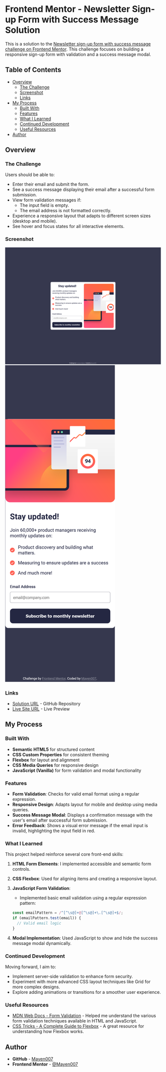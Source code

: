 # Frontend Mentor - Newsletter Sign-up Form with Success Message Solution

This is a solution to the [Newsletter sign-up form with success message challenge on Frontend Mentor](https://www.frontendmentor.io/challenges/newsletter-signup-form-with-success-message-3FC1AZbNrv). This challenge focuses on building a responsive sign-up form with validation and a success message modal.

## Table of Contents

- [Overview](#overview)
  - [The Challenge](#the-challenge)
  - [Screenshot](#screenshot)
  - [Links](#links)
- [My Process](#my-process)
  - [Built With](#built-with)
  - [Features](#features)
  - [What I Learned](#what-i-learned)
  - [Continued Development](#continued-development)
  - [Useful Resources](#useful-resources)
- [Author](#author)

## Overview

### The Challenge

Users should be able to:

- Enter their email and submit the form.
- See a success message displaying their email after a successful form submission.
- View form validation messages if:
  - The input field is empty.
  - The email address is not formatted correctly.
- Experience a responsive layout that adapts to different screen sizes (desktop and mobile).
- See hover and focus states for all interactive elements.

### Screenshot

![Desktop View](./assets/images/desktop-view.png)
![Mobile View](./assets/images/mobile-view.png)

### Links

- [Solution URL](https://github.com/Mayen007/newsletter-signup-form) - GitHub Repository
- [Live Site URL](https://your-live-site-url.com) - Live Preview

## My Process

### Built With

- **Semantic HTML5** for structured content
- **CSS Custom Properties** for consistent theming
- **Flexbox** for layout and alignment
- **CSS Media Queries** for responsive design
- **JavaScript (Vanilla)** for form validation and modal functionality

### Features

- **Form Validation**: Checks for valid email format using a regular expression.
- **Responsive Design**: Adapts layout for mobile and desktop using media queries.
- **Success Message Modal**: Displays a confirmation message with the user's email after successful form submission.
- **Error Feedback**: Shows a visual error message if the email input is invalid, highlighting the input field in red.

### What I Learned

This project helped reinforce several core front-end skills:

1. **HTML Form Elements**: I implemented accessible and semantic form controls.
2. **CSS Flexbox**: Used for aligning items and creating a responsive layout.
3. **JavaScript Form Validation**:

   - Implemented basic email validation using a regular expression pattern:

   ```js
   const emailPattern = /^[^\s@]+@[^\s@]+\.[^\s@]+$/;
   if (emailPattern.test(email)) {
     // Valid email logic
   }
   ```

4. **Modal Implementation**: Used JavaScript to show and hide the success message modal dynamically.

### Continued Development

Moving forward, I aim to:

- Implement server-side validation to enhance form security.
- Experiment with more advanced CSS layout techniques like Grid for more complex designs.
- Explore adding animations or transitions for a smoother user experience.

### Useful Resources

- [MDN Web Docs - Form Validation](https://developer.mozilla.org/en-US/docs/Learn/Forms/Form_validation) - Helped me understand the various form validation techniques available in HTML and JavaScript.
- [CSS Tricks - A Complete Guide to Flexbox](https://css-tricks.com/snippets/css/a-guide-to-flexbox/) - A great resource for understanding how Flexbox works.

## Author

- **GitHub** - [Mayen007](https://github.com/Mayen007)
- **Frontend Mentor** - [@Mayen007](https://www.frontendmentor.io/profile/Mayen007)
